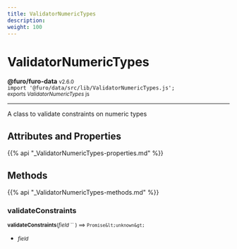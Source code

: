 ```yaml
---
title: ValidatorNumericTypes
description: 
weight: 100
---
```


# ValidatorNumericTypes

**@furo/furo-data** <small>v2.6.0</small>
<br>`import '@furo/data/src/lib/ValidatorNumericTypes.js';`<small>
<br>exports *ValidatorNumericTypes* js</small>


****

A class to validate constraints on numeric types

## Attributes and Properties
{{% api "_ValidatorNumericTypes-properties.md" %}}






## Methods
{{% api "_ValidatorNumericTypes-methods.md" %}}


### **validateConstraints**
<small>**validateConstraints**(*field* `` ) ⟹ `Promise&lt;unknown&gt;`</small>



- <small>*field* </small>
<br><br>
